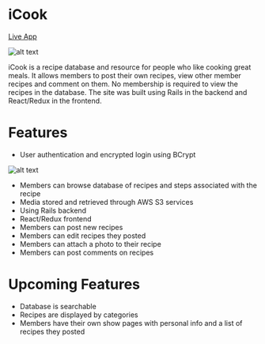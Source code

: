 # iCook

[Live App](https://icookapp.herokuapp.com/#/)

![alt text](https://github.com/mstenflo/icook/blob/master/app/assets/images/README/ScreenShot.png "iCook Logo")

iCook is a recipe database and resource for people who like cooking great meals. It allows members to post their own recipes, view other member recipes and comment on them. No membership is required to view the recipes in the database. The site was built using Rails in the backend and React/Redux in the frontend.

# Features

* User authentication and encrypted login using BCrypt

![alt text](https://github.com/mstenflo/icook/blob/master/app/assets/images/README/LoginForm.png "Login Form")

* Members can browse database of recipes and steps associated with the recipe
* Media stored and retrieved through AWS S3 services
* Using Rails backend
* React/Redux frontend
* Members can post new recipes
* Members can edit recipes they posted
* Members can attach a photo to their recipe
* Members can post comments on recipes

# Upcoming Features

* Database is searchable
* Recipes are displayed by categories
* Members have their own show pages with personal info and a list of recipes they posted
